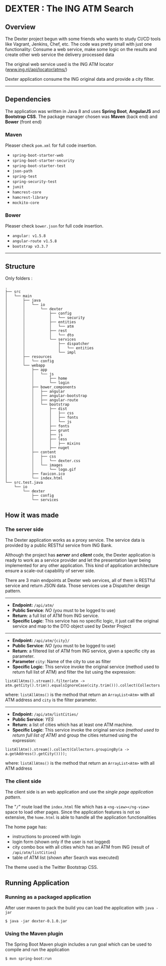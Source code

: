 DEXTER : The ING ATM Search
==========================

## Overview
The Dexter project begun with some friends who wants to study CI/CD tools like
Vagrant, Jenkins, Chef, etc. The code was pretty small with just one functionality:
Consume a web service, make some logic on the results and create other web service
the delivery processed data

The original web service used is the ING ATM locator (www.ing.nl/api/locator/atms/)

Dexter application consume the ING original data and provide a city filter.

---

## Dependencies
The application was written in Java 8 and uses **Spring Boot**, **AngularJS** and **Bootstrap CSS**. The package manager chosen was **Maven** (back end) and **Bower** (front end)


### Maven
Pleaser check `pom.xml` for full code insertion.

* `spring-boot-starter-web`
* `spring-boot-starter-security`
* `spring-boot-starter-test`
* `json-path`
* `spring-test`
* `spring-security-test`
* `junit`
* `hamcrest-core`
* `hamcrest-library`
* `mockito-core`


### Bower
Pleaser check `bower.json` for full code insertion.

* `angular: v1.5.8`
* `angular-route v1.5.8`
* `bootstrap v3.3.7`

---

## Structure
Only folders :
```
.
├── src
│   └── main
│       ├── java
│       │   └── io
│       │       └── dexter
│       │           ├── config
│       │           │   └── security
│       │           ├── entities
│       │           │   └── atm
│       │           ├── rest
│       │           │   └── dto
│       │           └── services
│       │               ├── dispatcher
│       │               │   └── entities
│       │               └── impl
│       ├── resources
│       │   └── config
│       └── webapp
│           ├── app
│           │   └── js
│           │       ├── home
│           │       └── login
│           ├── bower_components
│           │   ├── angular
│           │   ├── angular-bootstrap
│           │   ├── angular-route
│           │   └── bootstrap
│           │       ├── dist
│           │       │   ├── css
│           │       │   ├── fonts
│           │       │   └── js
│           │       ├── fonts
│           │       ├── grunt
│           │       ├── js
│           │       ├── less
│           │       │   ├── mixins
│           │       ├── nuget
│           ├── content
│           │   ├── css
│           │   │   └── dexter.css
│           │   └── images
│           │       └── logo.gif
│           ├── favicon.ico
│           └── index.html
└── src.test.java
    └── io
        └── dexter
            ├── config
            └── services

```

## How it was made

### The server side
The Dexter application works as a proxy service. The service data is provided by a public RESTful service from ING Bank.

Although the project has _**server**_ and _**client**_ code, the Dexter application is ready to work as a service provider and let the presentation layer being implemented for any other application. This kind of application architecture ensure a scale-out capability of server side.

There are 3 main endpoints at Dexter web services, all of them is RESTful service and return JSON data. Those services use a Dispatcher design pattern.

---


* **Endpoint:** `/api/atm/`
* **Public Service**: *NO* (you must to be logged to use)
* **Return**: a full list of ATM from ING service.
* **Specific Logic**: This service has no specific logic, it just call the original service and map to the DTO object used by Dexter Project


---

* **Endpoint:** `/api/atm/{city}/`
* **Public Service**: *NO* (you must to be logged to use)
* **Return**: a filtered list of ATM from ING service, given a specific city as parameter.
* **Parameter** `city`: Name of the city to use as filter
* **Specific Logic**: This service invoke the original service (method used to return full list of ATM) and filter the list using the expression:

```
listAllAtms().stream().filter(atm -> atm.getCity().trim().equalsIgnoreCase(city.trim())).collect(Collectors.toList());
```

where: `listAllAtms()` is the method that return  an `ArrayList<Atm>` with all ATM address and `city` is the filter parameter.


---

* **Endpoint:** `/api/atm/listCities/`
* **Public Service**: *YES*
* **Return**: a list of cities which has at least one ATM machine.
* **Specific Logic**: This service invoke the original service *(method used to return full list of ATM)* and group the cities returned using the expression:

```
listAllAtm().stream().collect(Collectors.groupingBy(a -> a.getAddress().getCity())));
```

where: `listAllAtms()` is the method that return  an `ArrayList<Atm>` with all ATM address

### The client side
The client side is an web application and use the *single page application pattern*.

The "`/`" route load the `index.html` file which has a `<ng-view></ng-view>` space to load other pages.
Since the application features is not so extensive, the `home.html` is able to handle all the application functionalities

The home page has:

* instructions to proceed with login
* login form (shown only if the user is not logged)
* city combo box with all cities which has an ATM from ING (result of `/api/atm/listCities`)
* table of ATM list (shown after Search was executed)

The theme used is the Twitter Bootstrap CSS.

## Running Application

### Running as a packaged application
After user maven to pack the build you can load the application with `java -jar`
```
$ java -jar dexter-0.1.0.jar
```
### Using the Maven plugin
The Spring Boot Maven plugin includes a run goal which can be used to compile and run the application

```
$ mvn spring-boot:run
```
